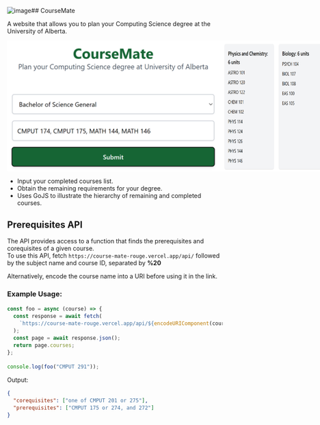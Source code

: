 <img width="1136" alt="image" src="https://github.com/user-attachments/assets/3cfd9269-9ac7-49f4-8f30-58d2094a1687" />## CourseMate

A website that allows you to plan your Computing Science degree at the University of Alberta.

<div align="left" style="display: flex; flex-flow: row nowrap; width: 100%;">
  <img src="https://github.com/349gill/course-mate/blob/main/lib/menu.png?raw=true">
  <img src="https://github.com/349gill/course-mate/blob/main/lib/result.png?raw=true">
</div>

- Input your completed courses list.
- Obtain the remaining requirements for your degree.
- Uses GoJS to illustrate the hierarchy of remaining and completed courses.

## Prerequisites API

The API provides access to a function that finds the prerequisites and corequisites of a given course.  
To use this API, fetch `https://course-mate-rouge.vercel.app/api/` followed by the subject name and course ID, separated by **%20**

Alternatively, encode the course name into a URI before using it in the link.

### Example Usage:

```js
const foo = async (course) => {
  const response = await fetch(
    `https://course-mate-rouge.vercel.app/api/${encodeURIComponent(course)}`
  );
  const page = await response.json();
  return page.courses;
};

console.log(foo("CMPUT 291"));
```

Output:

```json
{
  "corequisites": ["one of CMPUT 201 or 275"],
  "prerequisites": ["CMPUT 175 or 274, and 272"]
}
```
